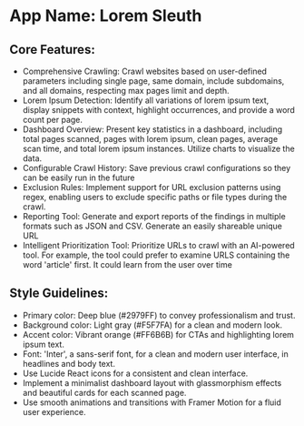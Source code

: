 # **App Name**: Lorem Sleuth

## Core Features:

- Comprehensive Crawling: Crawl websites based on user-defined parameters including single page, same domain, include subdomains, and all domains, respecting max pages limit and depth.
- Lorem Ipsum Detection: Identify all variations of lorem ipsum text, display snippets with context, highlight occurrences, and provide a word count per page.
- Dashboard Overview: Present key statistics in a dashboard, including total pages scanned, pages with lorem ipsum, clean pages, average scan time, and total lorem ipsum instances. Utilize charts to visualize the data.
- Configurable Crawl History: Save previous crawl configurations so they can be easily run in the future
- Exclusion Rules: Implement support for URL exclusion patterns using regex, enabling users to exclude specific paths or file types during the crawl.
- Reporting Tool: Generate and export reports of the findings in multiple formats such as JSON and CSV. Generate an easily shareable unique URL
- Intelligent Prioritization Tool: Prioritize URLs to crawl with an AI-powered tool. For example, the tool could prefer to examine URLS containing the word 'article' first. It could learn from the user over time

## Style Guidelines:

- Primary color: Deep blue (#2979FF) to convey professionalism and trust.
- Background color: Light gray (#F5F7FA) for a clean and modern look.
- Accent color: Vibrant orange (#FF6B6B) for CTAs and highlighting lorem ipsum text.
- Font: 'Inter', a sans-serif font, for a clean and modern user interface, in headlines and body text.
- Use Lucide React icons for a consistent and clean interface.
- Implement a minimalist dashboard layout with glassmorphism effects and beautiful cards for each scanned page.
- Use smooth animations and transitions with Framer Motion for a fluid user experience.
